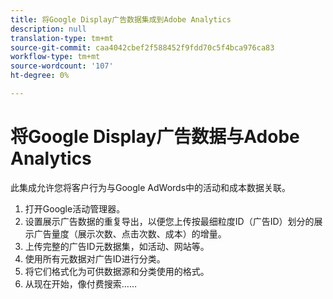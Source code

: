 ```yaml
---
title: 将Google Display广告数据集成到Adobe Analytics
description: null
translation-type: tm+mt
source-git-commit: caa4042cbef2f588452f9fdd70c5f4bca976ca83
workflow-type: tm+mt
source-wordcount: '107'
ht-degree: 0%

---
```



# 将Google Display广告数据与Adobe Analytics

此集成允许您将客户行为与Google AdWords中的活动和成本数据关联。


1. 打开Google活动管理器。
1. 设置展示广告数据的重复导出，以便您上传按最细粒度ID（广告ID）划分的展示广告量度（展示次数、点击次数、成本）的增量。
1. 上传完整的广告ID元数据集，如活动、网站等。
1. 使用所有元数据对广告ID进行分类。
1. 将它们格式化为可供数据源和分类使用的格式。
1. 从现在开始，像付费搜索……
